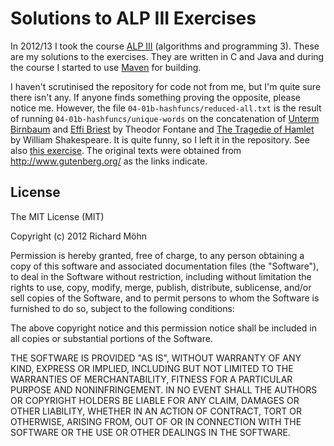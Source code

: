 # Solutions to ALP III Exercises

In 2012/13 I took the course [ALP
III](http://www.inf.fu-berlin.de/lehre/WS12/ALP3/ALP312.htm) (algorithms
and programming 3). These are my solutions to the exercises. They
are written in C and Java and during the course I started to use
[Maven](http://maven.apache.org/) for building. 

I haven't scrutinised the repository for code not from me, but I'm quite
sure there isn't any. If anyone finds something proving the opposite,
please notice me. However, the file `04-01b-hashfuncs/reduced-all.txt`
is the result of running `04-01b-hashfuncs/unique-words` on the
concatenation of [Unterm
Birnbaum](http://www.gutenberg.org/ebooks/26686) and [Effi
Briest](http://www.gutenberg.org/ebooks/5323) by Theodor Fontane and
[The Tragedie of Hamlet](http://www.gutenberg.org/ebooks/2265) by
William Shakespeare. It is quite funny, so I left it in the repository.
See also [this
exercise](http://page.mi.fu-berlin.de/erlenhain/ExUniqueWords/). The
original texts were obtained from <http://www.gutenberg.org/> as the
links indicate.

## License

The MIT License (MIT)

Copyright (c) 2012 Richard Möhn

Permission is hereby granted, free of charge, to any person obtaining a
copy of this software and associated documentation files (the
"Software"), to deal in the Software without restriction, including
without limitation the rights to use, copy, modify, merge, publish,
distribute, sublicense, and/or sell copies of the Software, and to
permit persons to whom the Software is furnished to do so, subject to
the following conditions:

The above copyright notice and this permission notice shall be included
in all copies or substantial portions of the Software.

THE SOFTWARE IS PROVIDED "AS IS", WITHOUT WARRANTY OF ANY KIND, EXPRESS
OR IMPLIED, INCLUDING BUT NOT LIMITED TO THE WARRANTIES OF
MERCHANTABILITY, FITNESS FOR A PARTICULAR PURPOSE AND NONINFRINGEMENT.
IN NO EVENT SHALL THE AUTHORS OR COPYRIGHT HOLDERS BE LIABLE FOR ANY
CLAIM, DAMAGES OR OTHER LIABILITY, WHETHER IN AN ACTION OF CONTRACT,
TORT OR OTHERWISE, ARISING FROM, OUT OF OR IN CONNECTION WITH THE
SOFTWARE OR THE USE OR OTHER DEALINGS IN THE SOFTWARE.
